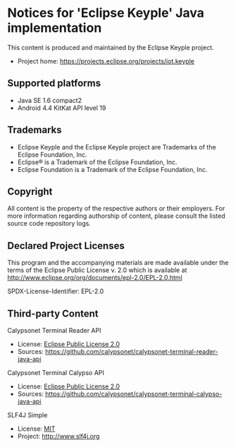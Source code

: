 # Notices for 'Eclipse Keyple' Java implementation

This content is produced and maintained by the Eclipse Keyple project.

* Project home: https://projects.eclipse.org/projects/iot.keyple
 
## Supported platforms

* Java SE 1.6 compact2
* Android 4.4 KitKat API level 19

## Trademarks
 
* Eclipse Keyple and the Eclipse Keyple project are Trademarks of the Eclipse Foundation, Inc.
* Eclipse® is a Trademark of the Eclipse Foundation, Inc.
* Eclipse Foundation is a Trademark of the Eclipse Foundation, Inc.
 
## Copyright

All content is the property of the respective authors or their employers.
For more information regarding authorship of content, please consult the
listed source code repository logs.

## Declared Project Licenses

This program and the accompanying materials are made available under the terms
of the Eclipse Public License v. 2.0 which is available at
http://www.eclipse.org/org/documents/epl-2.0/EPL-2.0.html

SPDX-License-Identifier: EPL-2.0
   
## Third-party Content

Calypsonet Terminal Reader API

* License: [Eclipse Public License 2.0](http://www.eclipse.org/legal/epl-2.0)
* Sources: https://github.com/calypsonet/calypsonet-terminal-reader-java-api

Calypsonet Terminal Calypso API

* License: [Eclipse Public License 2.0](http://www.eclipse.org/legal/epl-2.0)
* Sources: https://github.com/calypsonet/calypsonet-terminal-calypso-java-api
 
SLF4J Simple

* License: [MIT](https://spdx.org/licenses/MIT.html)
* Project: http://www.slf4j.org